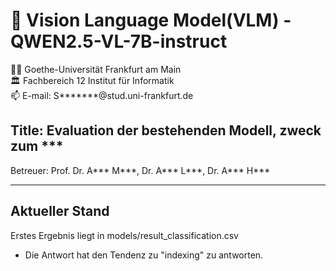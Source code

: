 # 📖 Vision Language Model(VLM) - QWEN2.5-VL-7B-instruct 
👨‍🎓 Goethe-Universität Frankfurt am Main \
🏛️ Fachbereich 12 Institut für Informatik \
📫 E-mail: S*******@stud.uni-frankfurt.de

## Title: Evaluation der bestehenden Modell, zweck zum ***

Betreuer: Prof. Dr. A*** M***, Dr. A*** L***, Dr. A*** H***

---

## Aktueller Stand
Erstes Ergebnis liegt in models/result_classification.csv
- Die Antwort hat den Tendenz zu "indexing" zu antworten.
